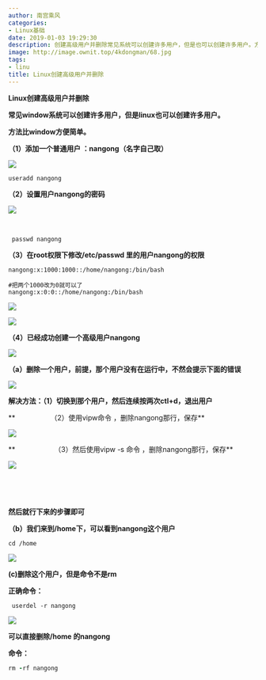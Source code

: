 ```yaml
---
author: 南宫乘风
categories:
- Linux基础
date: 2019-01-03 19:29:30
description: 创建高级用户并删除常见系统可以创建许多用户，但是也可以创建许多用户。方法比方便简单。添加一个普通用户：名字自己取设置用户的密码在权限下修改里的用户的权限把两个改为就可以了已经成功创建一个高级用户删除一。。。。。。。
image: http://image.ownit.top/4kdongman/68.jpg
tags:
- linu
title: Linux创建高级用户并删除
---
```


<!--more-->

**Linux创建高级用户并删除**

**常见window系统可以创建许多用户，但是linux也可以创建许多用户。**

**方法比window方便简单。**

**（1）添加一个普通用户 ：nangong（名字自己取）**

**![](http://image.ownit.top/csdn/20190103184953829.png)**

```
useradd nangong
```

**（2）设置用户nangong的密码**

**![](http://image.ownit.top/csdn/2019010318542970.png)**

 

```
 passwd nangong
```

**（3）在root权限下修改/etc/passwd 里的用户nangong的权限**

```
nangong:x:1000:1000::/home/nangong:/bin/bash

#把两个1000改为0就可以了
nangong:x:0:0::/home/nangong:/bin/bash
```

**![](http://image.ownit.top/csdn/20190103185748386.png)**

**![](http://image.ownit.top/csdn/20190103190130253.png)**

**（4）已经成功创建一个高级用户nangong**

**![](http://image.ownit.top/csdn/20190103190411343.png)**

**（a）删除一个用户，前提，那个用户没有在运行中，不然会提示下面的错误**

**![](http://image.ownit.top/csdn/20190103190706617.png)**

**解决方法：（1）切换到那个用户，然后连续按两次ctl+d，退出用户**

**                  （2）使用vipw命令 ，删除nangong那行，保存**

**![](http://image.ownit.top/csdn/20190103192234370.png)**

**                    （3）然后使用vipw \-s 命令 ，删除nangong那行，保存**

**![](http://image.ownit.top/csdn/20190103192413723.png)**

 

 

**然后就行下来的步骤即可**

**（b）我们来到/home下，可以看到nangong这个用户**

```
cd /home
```

**![](http://image.ownit.top/csdn/20190103191012120.png)**

**\(c\)删除这个用户，但是命令不是rm**

**正确命令：**

```
 userdel -r nangong
```

**![](http://image.ownit.top/csdn/20190103192650903.png)**

**可以直接删除/home 的nangong**

**命令：**

```ruby
rm -rf nangong
```